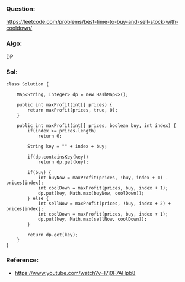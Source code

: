 ### Question:
https://leetcode.com/problems/best-time-to-buy-and-sell-stock-with-cooldown/

### Algo:
DP

### Sol:
```
class Solution {
    
    Map<String, Integer> dp = new HashMap<>();
    
    public int maxProfit(int[] prices) {
        return maxProfit(prices, true, 0);
    }
    
    public int maxProfit(int[] prices, boolean buy, int index) {
        if(index >= prices.length)
            return 0;
        
        String key = "" + index + buy;
        
        if(dp.containsKey(key))
            return dp.get(key);
        
        if(buy) {
            int buyNow = maxProfit(prices, !buy, index + 1) - prices[index];
            int coolDown = maxProfit(prices, buy, index + 1);
            dp.put(key, Math.max(buyNow, coolDown));
        } else {
            int sellNow = maxProfit(prices, !buy, index + 2) + prices[index];
            int coolDown = maxProfit(prices, buy, index + 1);
            dp.put(key, Math.max(sellNow, coolDown));
        }
        
        return dp.get(key);
    }
}
```

### Reference:
- https://www.youtube.com/watch?v=I7j0F7AHpb8
